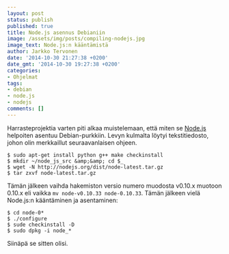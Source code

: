 ```yaml
---
layout: post
status: publish
published: true
title: Node.js asennus Debianiin
image: /assets/img/posts/compiling-nodejs.jpg
image_text: Node.js:n kääntämistä
author: Jarkko Tervonen
date: '2014-10-30 21:27:38 +0200'
date_gmt: '2014-10-30 19:27:38 +0200'
categories:
- Ohjelmat
tags:
- debian
- node.js
- nodejs
comments: []
---
```

Harrasteprojektia varten piti alkaa muistelemaan, että miten se [Node.js](https://nodejs.org/) helpoiten asentuu Debian-purkkiin. Levyn kulmalta löytyi tekstitiedosto, johon olin merkkaillut seuraavanlaisen ohjeen.

```
$ sudo apt-get install python g++ make checkinstall
$ mkdir ~/node_js_src &amp;&amp; cd $_
$ wget -N http://nodejs.org/dist/node-latest.tar.gz
$ tar zxvf node-latest.tar.gz
```

Tämän jälkeen vaihda hakemiston versio numero muodosta v0.10.x muotoon 0.10.x eli vaikka `mv node-v0.10.33 node-0.10.33`. Tämän jälkeen vielä Node.js:n kääntäminen ja asentaminen:

```
$ cd node-0*
$ ./configure
$ sude checkinstall -D
$ sudo dpkg -i node_*
```

Siinäpä se sitten olisi.
